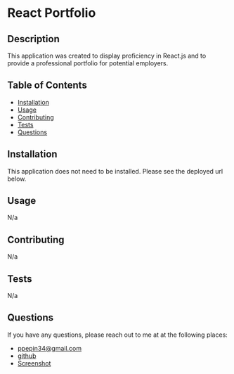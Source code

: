 # React Portfolio
  

  ## Description

  This application was created to display proficiency in React.js and to provide a professional portfolio for potential employers.

  ## Table of Contents
  - [Installation](#installation)
  - [Usage](#usage)
  - [Contributing](#contributing)
  - [Tests](#tests)
  - [Questions](#questions)
  

  ## Installation

  This application does not need to be installed. Please see the deployed url below.
  
  ## Usage

  N/a

  ## Contributing
  
  N/a

  ## Tests
  
  N/a

  ## Questions

  If you have any questions, please reach out to me at at the following places:
  
  - ppepin34@gmail.com
  - [github](https://github.com/ppepin34)
  - [Screenshot](./src/assets/portfolio%20screenshot.jpg)

  
